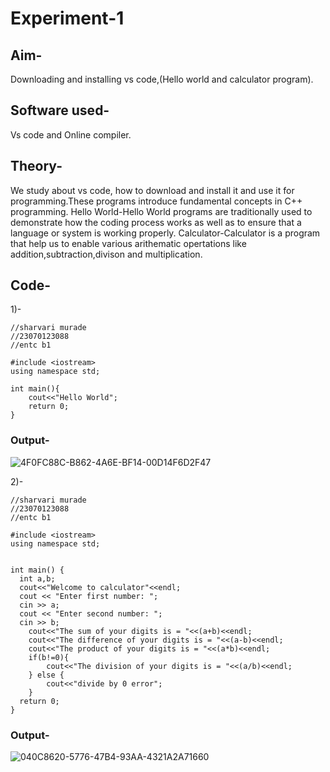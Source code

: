 # Experiment-1
## Aim-
Downloading and installing vs code,(Hello world and calculator program).
## Software used-
Vs code and Online compiler.
## Theory-
We study about vs code, how to download and install it and use it for programming.These programs introduce fundamental concepts in C++ programming.
Hello World-Hello World programs are traditionally used to demonstrate how the coding process works as well as to ensure that a language or system is working properly.
Calculator-Calculator is a program that help us to enable various arithematic opertations like addition,subtraction,divison and multiplication.
## Code-
1)-
```
//sharvari murade
//23070123088
//entc b1

#include <iostream>
using namespace std;

int main(){
    cout<<"Hello World";
    return 0;
}
```
### Output-
![4F0FC88C-B862-4A6E-BF14-00D14F6D2F47](https://github.com/user-attachments/assets/682f3ef6-8990-42b9-b62a-f67b838c804f)


2)-
```
//sharvari murade
//23070123088
//entc b1

#include <iostream>
using namespace std;


int main() {
  int a,b;
  cout<<"Welcome to calculator"<<endl;
  cout << "Enter first number: ";
  cin >> a;
  cout << "Enter second number: ";
  cin >> b;
    cout<<"The sum of your digits is = "<<(a+b)<<endl;
    cout<<"The difference of your digits is = "<<(a-b)<<endl;
    cout<<"The product of your digits is = "<<(a*b)<<endl;
    if(b!=0){
        cout<<"The division of your digits is = "<<(a/b)<<endl;
    } else { 
        cout<<"divide by 0 error";
    }
  return 0;
}
```

### Output-
![040C8620-5776-47B4-93AA-4321A2A71660](https://github.com/user-attachments/assets/d815e959-3ccc-4d83-b7ff-e6865ce3d7ba)
